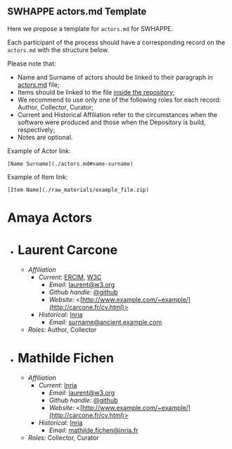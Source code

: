 ## SWHAPPE actors.md Template

Here we propose a template for `actors.md` for SWHAPPE.

Each participant of the process should have a corresponding record on the `actors.md` with the structure below.

Please note that:

* Name and Surname of actors should be linked to their paragraph in [actors.md](./actors.md) file;
* Items should be linked to the file [inside the repository](./raw_materials/);
* We recommend to use only one of the following roles for each record: Author, Collector, Curator;
* Current and Historical Affiliation refer to the circumstances when the software were produced and those when the Depository is build, respectively;
* Notes are optional.

Example of Actor link:
~~~
[Name Surname](./actors.md#name-surname)
~~~
Example of Item link:
~~~
[Item Name](./raw_materials/example_file.zip)
~~~


# Amaya Actors


* # Laurent Carcone
  * *Affiliation* 
     * *Current:* [ERCIM](https://www.ercim.eu/), [W3C](https://www.w3.org/)
       * *Email:* <laurent@w3.org> 
       * *Github handle:* [@github](https://github.com/github)
       * *Website:* <[http://www.example.com/~example/](http://carcone.fr/cv.html)>
     * *Historical:* [Inria](https://www.inria.fr/fr)
       * *Email:* <surname@ancient.example.com> 
  * *Roles:* Author, Collector


* # Mathilde Fichen
  * *Affiliation* 
     * *Current:* [Inria](https://www.ercim.eu/)
       * *Email:* <laurent@w3.org> 
       * *Github handle:* [@github](https://github.com/github)
       * *Website:* <[http://www.example.com/~example/](http://carcone.fr/cv.html)>
     * *Historical:* [Inria](https://www.inria.fr/fr)
       * *Email:* <mathilde.fichen@inria.fr> 
  * *Roles:* Collector, Curator
  
